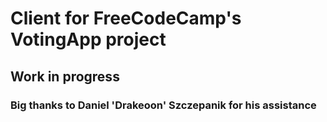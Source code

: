 # Client for FreeCodeCamp's VotingApp project
## Work in progress
### Big thanks to Daniel 'Drakeoon' Szczepanik for his assistance
